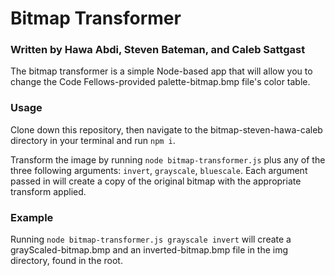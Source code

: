# Bitmap Transformer
### Written by Hawa Abdi, Steven Bateman, and Caleb Sattgast

The bitmap transformer is a simple Node-based app that will allow you to change the Code Fellows-provided palette-bitmap.bmp file's color table.

### Usage

Clone down this repository, then navigate to the bitmap-steven-hawa-caleb directory in your terminal and run ```npm i```.

Transform the image by running ```node bitmap-transformer.js``` plus any of the three following arguments: ```invert```, ```grayscale```, ```bluescale```. Each argument passed in will create a copy of the original bitmap with the appropriate transform applied.

### Example

Running ```node bitmap-transformer.js grayscale invert``` will create a grayScaled-bitmap.bmp and an inverted-bitmap.bmp file in the img directory, found
in the root.
